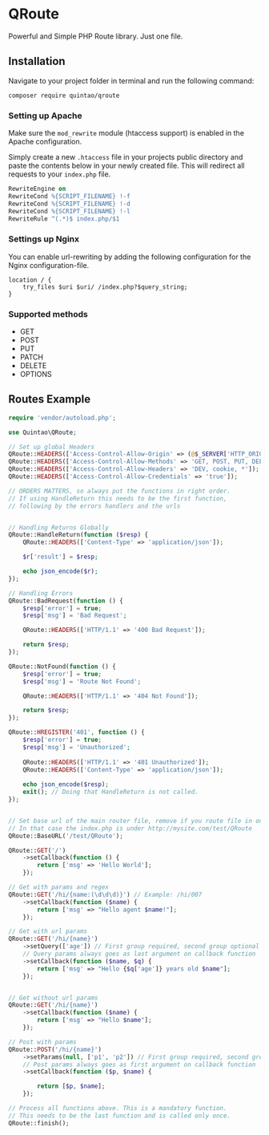 # QRoute

Powerful and Simple PHP Route library. Just one file. 

## Installation
Navigate to your project folder in terminal and run the following command:

`composer require quintao/qroute`

### Setting up Apache

Make sure the `mod_rewrite` module (htaccess support) is enabled in the Apache configuration.

Simply create a new `.htaccess` file in your projects public directory and paste the contents below in your newly created file. 
This will redirect all requests to your `index.php` file.

```apache
RewriteEngine on
RewriteCond %{SCRIPT_FILENAME} !-f
RewriteCond %{SCRIPT_FILENAME} !-d
RewriteCond %{SCRIPT_FILENAME} !-l
RewriteRule ^(.*)$ index.php/$1
```

### Settings up Nginx
You can enable url-rewriting by adding the following configuration for the Nginx configuration-file.

```nginx
location / {
    try_files $uri $uri/ /index.php?$query_string;
}
```

### Supported methods
* GET
* POST
* PUT 
* PATCH
* DELETE 
* OPTIONS

## Routes Example

```php
require 'vendor/autoload.php';

use Quintao\QRoute;

// Set up global Headers
QRoute::HEADERS(['Access-Control-Allow-Origin' => (@$_SERVER['HTTP_ORIGIN']) ?: '*']);
QRoute::HEADERS(['Access-Control-Allow-Methods' => 'GET, POST, PUT, DELETE, OPTIONS, HEAD']);
QRoute::HEADERS(['Access-Control-Allow-Headers' => 'DEV, cookie, *']);
QRoute::HEADERS(['Access-Control-Allow-Credentials' => 'true']);

// ORDERS MATTERS, so always put the functions in right order.
// If using HandleReturn this needs to be the first function,
// following by the errors handlers and the urls 


// Handling Returns Globally
QRoute::HandleReturn(function ($resp) {
    QRoute::HEADERS(['Content-Type' => 'application/json']);

    $r['result'] = $resp;

    echo json_encode($r);
});

// Handling Errors
QRoute::BadRequest(function () {
    $resp['error'] = true;
    $resp['msg'] = 'Bad Request';

    QRoute::HEADERS(['HTTP/1.1' => '400 Bad Request']);

    return $resp;
});

QRoute::NotFound(function () {
    $resp['error'] = true;
    $resp['msg'] = 'Route Not Found';

    QRoute::HEADERS(['HTTP/1.1' => '404 Not Found']);

    return $resp;
});

QRoute::HREGISTER('401', function () {
    $resp['error'] = true;
    $resp['msg'] = 'Unauthorized';
    
    QRoute::HEADERS(['HTTP/1.1' => '401 Unauthorized']);
    QRoute::HEADERS(['Content-Type' => 'application/json']);
    
    echo json_encode($resp);
    exit(); // Doing that HandleReturn is not called.
});


// Set base url of the main router file, remove if you route file in on root diretory.
// In that case the index.php is under http://mysite.com/test/QRoute
QRoute::BaseURL('/test/QRoute'); 

QRoute::GET('/')
    ->setCallback(function () {
        return ['msg' => 'Hello World'];
    });

// Get with params and regex
QRoute::GET('/hi/{name:(\d\d\d)}') // Example: /hi/007
    ->setCallback(function ($name) {
        return ['msg' => "Hello agent $name!"];
    });    

// Get with url params
QRoute::GET('/hi/{name}')
    ->setQuery(['age']) // First group required, second group optional
    // Query params always goes as last argument on callback function
    ->setCallback(function ($name, $q) {               
        return ['msg' => "Hello {$q['age']} years old $name"];        
    });


// Get without url params
QRoute::GET('/hi/{name}')
    ->setCallback(function ($name) {
        return ['msg' => "Hello $name"];
    });

// Post with params
QRoute::POST('/hi/{name}')
    ->setParams(null, ['p1', 'p2']) // First group required, second group optional
    // Post params always goes as first argument on callback function
    ->setCallback(function ($p, $name) {

        return [$p, $name];
    });

// Process all functions above. This is a mandatory function.
// This needs to be the last function and is called only once. 
QRoute::finish();

```